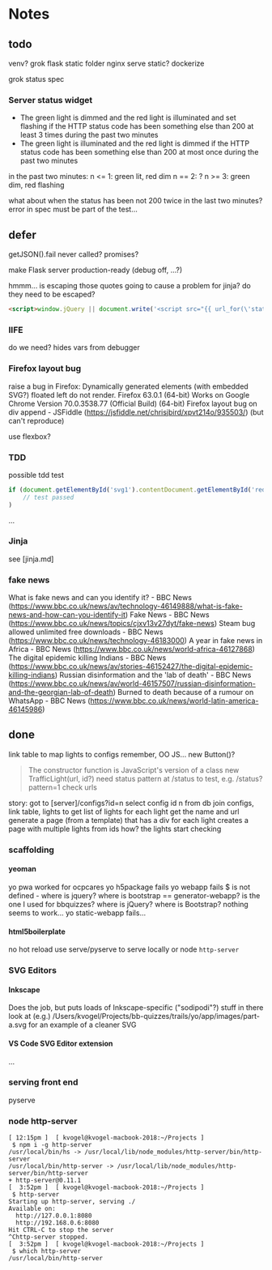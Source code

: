 

# Notes

## todo


venv?
grok flask static folder
nginx serve static?
dockerize

grok status spec

### Server status widget

* The green light is dimmed and the red light is illuminated and set flashing if the HTTP status code has been something else than 200 at least 3 times during the past two minutes
* The green light is illuminated and the red light is dimmed if the HTTP status code has been something else than 200 at most once during the past two minutes

in the past two minutes:
    n <= 1: green lit, red dim
    n == 2: ?
    n >= 3: green dim, red flashing

what about when the status has been not 200 twice in the last two minutes?
    error in spec must be part of the test...




## defer

getJSON().fail never called?
    promises?

make Flask server production-ready (debug off, ...?)

hmmm... is escaping those quotes going to cause a problem for jinja? do they need to be escaped?
```html
<script>window.jQuery || document.write('<script src="{{ url_for(\'static\', filename=\'js/vendor/jquery-3.3.1.min.js\') }}"><\/script>')</script>
```

### IIFE

do we need? hides vars from debugger

### Firefox layout bug

raise a bug in Firefox:
Dynamically generated elements (with embedded SVG?) floated left do not render.
Firefox 63.0.1 (64-bit)
Works on Google Chrome Version 70.0.3538.77 (Official Build) (64-bit)
Firefox layout bug on div append - JSFiddle (https://jsfiddle.net/chrisjbird/xpvt214o/935503/) (but can't reproduce)

use flexbox?


### TDD

possible tdd test

```js
if (document.getElementById('svg1').contentDocument.getElementById('redLight').css('fill') === 'red') {
    // test passed
)  
```

...

### Jinja

see [jinja.md]

### fake news

What is fake news and can you identify it? - BBC News (https://www.bbc.co.uk/news/av/technology-46149888/what-is-fake-news-and-how-can-you-identify-it)
Fake News - BBC News (https://www.bbc.co.uk/news/topics/cjxv13v27dyt/fake-news)
Steam bug allowed unlimited free downloads - BBC News (https://www.bbc.co.uk/news/technology-46183000)
A year in fake news in Africa - BBC News (https://www.bbc.co.uk/news/world-africa-46127868)
The digital epidemic killing Indians - BBC News (https://www.bbc.co.uk/news/av/stories-46152427/the-digital-epidemic-killing-indians)
Russian disinformation and the 'lab of death' - BBC News (https://www.bbc.co.uk/news/av/world-46157507/russian-disinformation-and-the-georgian-lab-of-death)
Burned to death because of a rumour on WhatsApp - BBC News (https://www.bbc.co.uk/news/world-latin-america-46145986)



## done

link table to map lights to configs
remember, OO JS...
new Button()?
>The constructor function is JavaScript's version of a class
new TrafficLight(url, id?)
need status pattern at /status to test, e.g. /status?pattern=1
check urls

story:
got to [server]/configs?id=n
select config id n from db
join configs, link table, lights to get list of lights
for each light
    get the name and url
generate a page (from a template) that has a div for each light
creates a page with multiple lights from ids
    how?
the lights start checking

### scaffolding

#### yeoman

yo pwa worked for ocpcares
yo h5package fails
yo webapp fails
    $ is not defined - where is jquery?
    where is bootstrap
    == generator-webapp? is the one I used for bbquizzes?
    where is jQuery? where is Bootstrap? nothing seems to work...
yo static-webapp fails...

#### html5boilerplate

no hot reload
use serve/pyserve to serve locally
or node `http-server`

### SVG Editors

#### Inkscape

Does the job, but puts loads of Inkscape-specific ("sodipodi"?) stuff in there
look at (e.g.) /Users/kvogel/Projects/bb-quizzes/trails/yo/app/images/part-a.svg for an example of a cleaner SVG

#### VS Code SVG Editor extension

...

### serving front end

pyserve

### node http-server

```
[ 12:15pm ]  [ kvogel@kvogel-macbook-2018:~/Projects ]
 $ npm i -g http-server
/usr/local/bin/hs -> /usr/local/lib/node_modules/http-server/bin/http-server
/usr/local/bin/http-server -> /usr/local/lib/node_modules/http-server/bin/http-server
+ http-server@0.11.1
[  3:52pm ]  [ kvogel@kvogel-macbook-2018:~/Projects ]
 $ http-server
Starting up http-server, serving ./
Available on:
  http://127.0.0.1:8080
  http://192.168.0.6:8080
Hit CTRL-C to stop the server
^Chttp-server stopped.
[  3:52pm ]  [ kvogel@kvogel-macbook-2018:~/Projects ]
 $ which http-server
/usr/local/bin/http-server
```
